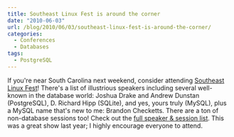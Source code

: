 ```yaml
---
title: Southeast Linux Fest is around the corner
date: "2010-06-03"
url: /blog/2010/06/03/southeast-linux-fest-is-around-the-corner/
categories:
  - Conferences
  - Databases
tags:
  - PostgreSQL
---
```

If you're near South Carolina next weekend, consider attending [Southeast Linux Fest](http://southeastlinuxfest.org/)! There's a list of illustrious speakers including several well-known in the database world: Joshua Drake and Andrew Dunstan (PostgreSQL), D. Richard Hipp (SQLite), and yes, yours truly (MySQL), plus a MySQL name that's new to me: Brandon Checketts. There are a ton of non-database sessions too! Check out the [full speaker & session list](http://www.southeastlinuxfest.org/node/62). This was a great show last year; I highly encourage everyone to attend.


